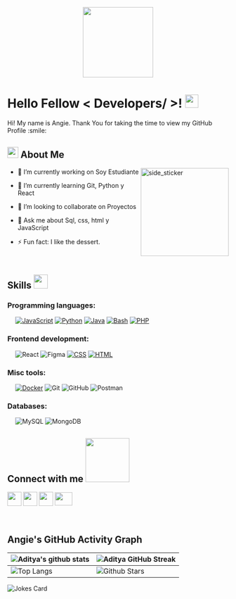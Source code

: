 <p align="center">
    <img src = "https://media0.giphy.com/media/KDDpcKigbfFpnejZs6/giphy.gif?cid=ecf05e47oy6f4zjs8g1qoiystc56cu7r9tb8a1fe76e05oty&rid=giphy.gif" width = 160px> 
</p>

<h1> Hello Fellow < Developers/ >! <img src = "https://raw.githubusercontent.com/MartinHeinz/MartinHeinz/master/wave.gif" width = 30px> </h1>
<p align='center'>
</p>


<div size='20px'> Hi! My name is Angie. Thank You for taking the time to view my GitHub Profile :smile:
</div>

<h2> <img src="https://media.giphy.com/media/iY8CRBdQXODJSCERIr/giphy.gif" width="25px"> About Me </h2>

 <img align="right" width=200px height=200px alt="side_sticker" src="https://media.giphy.com/media/TEnXkcsHrP4YedChhA/giphy.gif" />

- 🔭 I’m currently working on  Soy Estudiante
  
- 🌱 I’m currently learning Git, Python y React
  
- 👯 I’m looking to collaborate on Proyectos
  
- 💬 Ask me about Sql, css, html y JavaScript
  
- ⚡ Fun fact: I like the dessert.

<br>
<h2> Skills <img src = "https://media2.giphy.com/media/QssGEmpkyEOhBCb7e1/giphy.gif?cid=ecf05e47a0n3gi1bfqntqmob8g9aid1oyj2wr3ds3mg700bl&rid=giphy.gif" width = 32px> </h2>

### Programming languages:
&emsp;
[![JavaScript](https://img.shields.io/badge/-JavaScript-black?style=flat&logo=javascript&link=https://github.com/BRdhanani)](https://github.com/suprarbarber)
[![Python](https://img.shields.io/badge/-Python-000?&logo=Python)](https://github.com/AprendoPython)
[![Java](https://img.shields.io/badge/-Java-000?&logo=Java)](https://github.com/natalynohava/Java)
[![Bash](https://img.shields.io/badge/-Bash-000?&logo=GNU-Bash)]()
[![PHP](https://img.shields.io/badge/-PHP-000?&logo=PHP)](https://github.com/natalynohava/PhP)

### Frontend development:
&emsp;
![React](https://img.shields.io/badge/-React-000?&logo=React)
![Figma](https://img.shields.io/badge/-Material--UI-000?&logo=Material-UI)
[![CSS](https://img.shields.io/badge/-CSS-000?&logo=CSS3)](https://github.com/Vistas-con-Bootstrap/Botstrap)
[![HTML](https://img.shields.io/badge/-HTML-000?&logo=HTML5)](https://github.com/Vistas-con-Bootstrap/Botstrap)

### Misc tools:
&emsp;
[![Docker](https://img.shields.io/badge/-Docker-000?&logo=Docker)]()
![Git](https://img.shields.io/badge/-Git-000?&logo=Git)
![GitHub](https://img.shields.io/badge/-GitHub-000?&logo=GitHub)
![Postman](https://img.shields.io/badge/-Postman-000?&logo=Postman)

### Databases:
&emsp;
![MySQL](https://img.shields.io/badge/-MySQL-000?&logo=MySQL)
![MongoDB](https://img.shields.io/badge/-MongoDB-000?&logo=MongoDB)

<h2> Connect with me <img src='https://raw.githubusercontent.com/ShahriarShafin/ShahriarShafin/main/Assets/handshake.gif' width="100px"> </h2>
<a href = 'https://www.linkedin.com/in/aditya-deshmukh-561a371a8'> <img width = '32px' align= 'center' src="https://raw.githubusercontent.com/rahulbanerjee26/githubAboutMeGenerator/main/icons/linked-in-alt.svg"/></a> 
<a href = 'https://www.twitter.com/NoobCoder07'> <img width = '32px' align= 'center' src="https://raw.githubusercontent.com/rahulbanerjee26/githubAboutMeGenerator/main/icons/twitter.svg"/></a> 
<a href = 'https://github.com/natalynohava'> <img width = '32px' align= 'center' src="https://raw.githubusercontent.com/rahulbanerjee26/githubAboutMeGenerator/main/icons/github.svg"/></a>
<a href = "mailto: angienohava03gmail.com"><img align="center" src="https://seeklogo.com/images/G/gmail-new-2020-logo-32DBE11BB4-seeklogo.com.png" height="30" width="40" /></a>
  
<br>
<br>
  <br>
  
<h2> Angie's GitHub Activity Graph </h2>

| ![Aditya's github stats](https://github-readme-stats.vercel.app/api?username=Aditya664&show_icons=true&theme=tokyonight) | ![Aditya GitHub Streak](https://github-readme-streak-stats.herokuapp.com/?user=Aditya664&theme=tokyonight) |
| --- | --- |
| ![Top Langs](https://github-readme-stats.vercel.app/api/top-langs/?username=Aditya664&theme=tokyonight) | ![Github Stars](https://github-readme-stats.vercel.app/api?username=Aditya664&show_icons=true&locale=en&count_private=true&hide_rank=true&custom_title=My%20GitHub%20Stats&disable_animations=true&theme=tokyonight) |

![Jokes Card](https://readme-jokes.vercel.app/api?theme=tokyonight)


<br>

